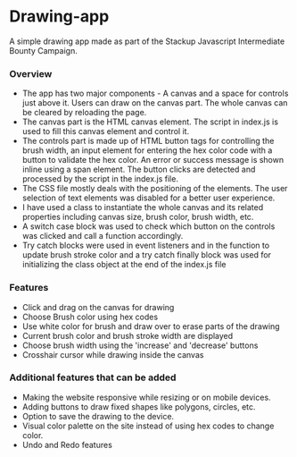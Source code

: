 # Drawing-app
A simple drawing app made as part of the Stackup Javascript Intermediate Bounty Campaign.

### Overview
- The app has two major components - A canvas and a space for controls just above it. Users can draw on the canvas part. The whole canvas can be cleared by reloading the page.
- The canvas part is the HTML canvas element. The script in index.js is used to fill this canvas element and control it.
- The controls part is made up of HTML button tags for controlling the brush width, an input element for entering the hex color code with a button to validate the hex color. An error or success message is shown inline using a span element. The button clicks are detected and processed by the script in the index.js file.
- The CSS file mostly deals with the positioning of the elements. The user selection of text elements was disabled for a better user experience.
- I have used a class to instantiate the whole canvas and its related properties including canvas size, brush color, brush width, etc.
- A switch case block was used to check which button on the controls was clicked and call a function accordingly. 
- Try catch blocks were used in event listeners and in the function to update brush stroke color and a try catch finally block was used for initializing the class object at the end of the index.js file

### Features
- Click and drag on the canvas for drawing
- Choose Brush color using hex codes
- Use white color for brush and draw over to erase parts of the drawing
- Current brush color and brush stroke width are displayed
- Choose brush width using the 'increase' and 'decrease' buttons
- Crosshair cursor while drawing inside the canvas

### Additional features that can be added
- Making the website responsive while resizing or on mobile devices.
- Adding buttons to draw fixed shapes like polygons, circles, etc.
- Option to save the drawing to the device.
- Visual color palette on the site instead of using hex codes to change color.
- Undo and Redo features

